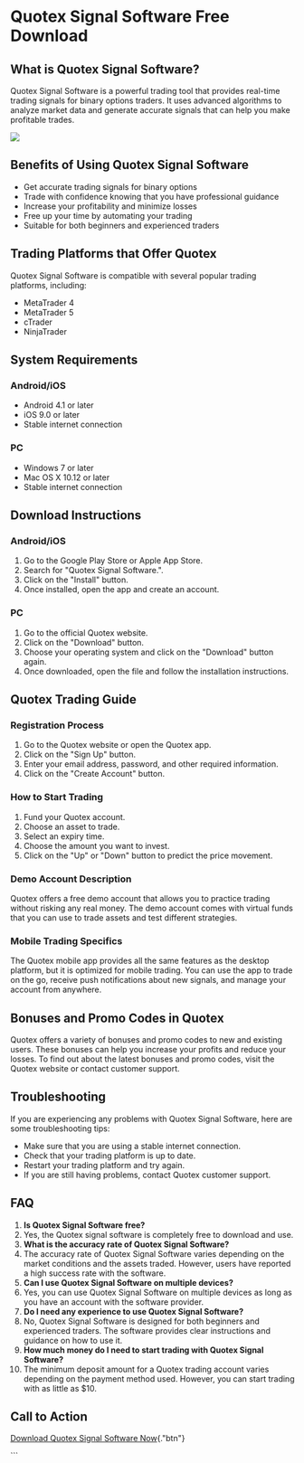 # Quotex Signal Software Free Download

## What is Quotex Signal Software?

Quotex Signal Software is a powerful trading tool that provides
real-time trading signals for binary options traders. It uses advanced
algorithms to analyze market data and generate accurate signals that can
help you make profitable trades.

[![](https://static.quotex.io/files/8_en/300_250.jpg)](https://traff.sbs/brokerqxsignupf)

## Benefits of Using Quotex Signal Software

-   Get accurate trading signals for binary options
-   Trade with confidence knowing that you have professional guidance
-   Increase your profitability and minimize losses
-   Free up your time by automating your trading
-   Suitable for both beginners and experienced traders

## Trading Platforms that Offer Quotex

Quotex Signal Software is compatible with several popular trading
platforms, including:

-   MetaTrader 4
-   MetaTrader 5
-   cTrader
-   NinjaTrader

## System Requirements

### Android/iOS

-   Android 4.1 or later
-   iOS 9.0 or later
-   Stable internet connection

### PC

-   Windows 7 or later
-   Mac OS X 10.12 or later
-   Stable internet connection

## Download Instructions

### Android/iOS

1.  Go to the Google Play Store or Apple App Store.
2.  Search for "Quotex Signal Software.".
3.  Click on the "Install" button.
4.  Once installed, open the app and create an account.

### PC

1.  Go to the official Quotex website.
2.  Click on the "Download" button.
3.  Choose your operating system and click on the "Download"
    button again.
4.  Once downloaded, open the file and follow the installation
    instructions.

## Quotex Trading Guide

### Registration Process

1.  Go to the Quotex website or open the Quotex app.
2.  Click on the "Sign Up" button.
3.  Enter your email address, password, and other required information.
4.  Click on the "Create Account" button.

### How to Start Trading

1.  Fund your Quotex account.
2.  Choose an asset to trade.
3.  Select an expiry time.
4.  Choose the amount you want to invest.
5.  Click on the "Up" or "Down" button to predict the price
    movement.

### Demo Account Description

Quotex offers a free demo account that allows you to practice trading
without risking any real money. The demo account comes with virtual
funds that you can use to trade assets and test different strategies.

### Mobile Trading Specifics

The Quotex mobile app provides all the same features as the desktop
platform, but it is optimized for mobile trading. You can use the app to
trade on the go, receive push notifications about new signals, and
manage your account from anywhere.

## Bonuses and Promo Codes in Quotex

Quotex offers a variety of bonuses and promo codes to new and existing
users. These bonuses can help you increase your profits and reduce your
losses. To find out about the latest bonuses and promo codes, visit the
Quotex website or contact customer support.

## Troubleshooting

If you are experiencing any problems with Quotex Signal Software, here
are some troubleshooting tips:

-   Make sure that you are using a stable internet connection.
-   Check that your trading platform is up to date.
-   Restart your trading platform and try again.
-   If you are still having problems, contact Quotex customer support.

## FAQ

1.  **Is Quotex Signal Software free?**
2.  Yes, the Quotex signal software is completely free to download and
    use.
3.  **What is the accuracy rate of Quotex Signal Software?**
4.  The accuracy rate of Quotex Signal Software varies depending on the
    market conditions and the assets traded. However, users have
    reported a high success rate with the software.
5.  **Can I use Quotex Signal Software on multiple devices?**
6.  Yes, you can use Quotex Signal Software on multiple devices as long
    as you have an account with the software provider.
7.  **Do I need any experience to use Quotex Signal Software?**
8.  No, Quotex Signal Software is designed for both beginners and
    experienced traders. The software provides clear instructions and
    guidance on how to use it.
9.  **How much money do I need to start trading with Quotex Signal
    Software?**
10. The minimum deposit amount for a Quotex trading account varies
    depending on the payment method used. However, you can start trading
    with as little as \$10.

## Call to Action

[Download Quotex Signal Software
Now](\%22https://traff.sbs/brokerqxsignup\%22){."btn"}

\`\`\`


